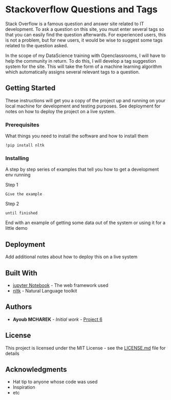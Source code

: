 # Stackoverflow Questions and Tags


Stack Overflow is a famous question and answer site related to IT development. To ask a question on this site, you must enter several tags so that you can easily find the question afterwards. For experienced users, this is not a problem, but for new users, it would be wise to suggest some tags related to the question asked.

In the scope of my DataScience training with Openclassrooms, I will have to help the community in return. To do this, I will develop a tag suggestion system for the site. This will take the form of a machine learning algorithm which automatically assigns several relevant tags to a question.	

## Getting Started

These instructions will get you a copy of the project up and running on your local machine for development and testing purposes. See deployment for notes on how to deploy the project on a live system.

### Prerequisites

What things you need to install the software and how to install them

```
!pip install nltk
```

### Installing

A step by step series of examples that tell you how to get a development env running

Step 1

```
Give the example
```

Step 2

```
until finished
```

End with an example of getting some data out of the system or using it for a little demo


## Deployment

Add additional notes about how to deploy this on a live system

## Built With

* [jupyter Notebook](https://jupyter.org/) - The web framework used
* [nltk](nltk.org) - Natural Language toolkit


## Authors

* **Ayoub MCHAREK** - *Initial work* - [Project 6](https://github.com/amcharek/OCP6)

## License

This project is licensed under the MIT License - see the [LICENSE.md](LICENSE.md) file for details

## Acknowledgments

* Hat tip to anyone whose code was used
* Inspiration
* etc
